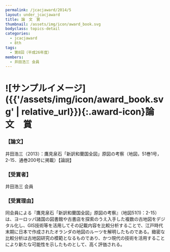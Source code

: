 ```yaml
---
permalink: /jcacjaward/2014/5
layout: under_jcacjaward
title: 論　文　賞
thumbnail: /assets/img/icon/award_book.svg
bodyclass: topics-detail
categories:
  - jcacjaward
  - 8th
tags:
  - 第8回（平成26年度）
members:
  - 井田浩三 会員
---
```


# ![サンプルイメージ]({{'/assets/img/icon/award_book.svg' | relative_url}}){:.award-icon}論　文　賞

### 【論文】

井田浩三（2013）：鷹見泉石「新訳和蘭国全図」原図の考察（地図，51巻1号，2-15．通巻200号に掲載）【論説】

### 【受賞者】

井田浩三 会員

### 【受賞理由】

同会員による『鷹見泉石「新訳和蘭国全図」原図の考察』（地図51(1)：2-15）は、ヨーロッパ諸国の図書館や古書店を探索のうえ入手した複数の古地図をデジタル化し、GIS技術等を活用してその記載内容を比較分析することで、江戸時代末期に日本で作成されたオランダの地図のルーツを解明したものである。緻密な比較分析は古地図研究の模範となるものであり、かつ現代の技術を活用することにより新たな可能性を示したものとして、高く評価される。
